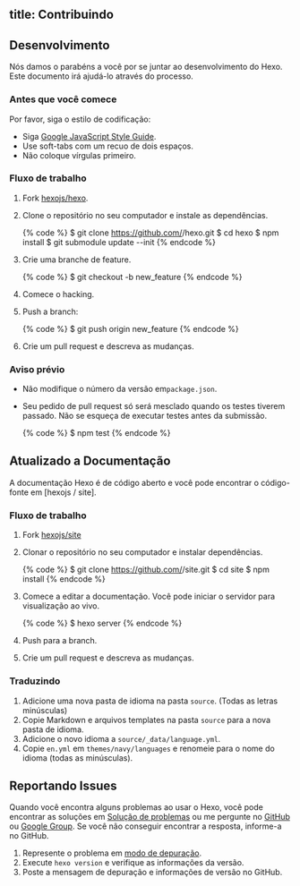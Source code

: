 title: Contribuindo
---
## Desenvolvimento

Nós damos o parabéns a você por se juntar ao desenvolvimento do Hexo. Este documento irá ajudá-lo através do processo.

### Antes que você comece

Por favor, siga o estilo de codificação:

- Siga [Google JavaScript Style Guide](https://google.github.io/styleguide/jsguide.html).
- Use soft-tabs com um recuo de dois espaços.
- Não coloque vírgulas primeiro.

### Fluxo de trabalho

1. Fork [hexojs/hexo].
2. Clone o repositório no seu computador e instale as dependências.

    {% code %}
    $ git clone https://github.com/<username>/hexo.git
    $ cd hexo
    $ npm install
    $ git submodule update --init
    {% endcode %}

3. Crie uma branche de feature.

    {% code %}
    $ git checkout -b new_feature
    {% endcode %}

4. Comece o hacking.
5. Push a branch:

    {% code %}
    $ git push origin new_feature
    {% endcode %}

6. Crie um pull request e descreva as mudanças.

### Aviso prévio

- Não modifique o número da versão em`package.json`.
- Seu pedido de pull request só será mesclado quando os testes tiverem passado. Não se esqueça de executar testes antes da submissão.

    {% code %}
    $ npm test
    {% endcode %}

## Atualizado a Documentação

A documentação Hexo é de código aberto e você pode encontrar o código-fonte em [hexojs / site].

### Fluxo de trabalho

1. Fork [hexojs/site]
2. Clonar o repositório no seu computador e instalar dependências.

    {% code %}
    $ git clone https://github.com/<username>/site.git
    $ cd site
    $ npm install
    {% endcode %}

3. Comece a editar a documentação. Você pode iniciar o servidor para visualização ao vivo.

    {% code %}
    $ hexo server
    {% endcode %}

4. Push para a branch.
5. Crie um pull request e descreva as mudanças.

### Traduzindo

1. Adicione uma nova pasta de idioma na pasta `source`. (Todas as letras minúsculas)
2. Copie Markdown e arquivos templates na pasta `source` para a nova pasta de idioma.
3. Adicione o novo idioma a `source/_data/language.yml`.
4. Copie `en.yml` em `themes/navy/languages` e renomeie para o nome do idioma (todas as minúsculas).

## Reportando Issues

Quando você encontra alguns problemas ao usar o Hexo, você pode encontrar as soluções em [Solução de problemas](troubleshooting.html) ou me pergunte no [GitHub](https://github.com/hexojs/hexo/issues) ou [Google Group](https://groups.google.com/group/hexo). Se você não conseguir encontrar a resposta, informe-a no GitHub.

1. Represente o problema em [modo de depuração](commands.html#Debug_mode).
2. Execute `hexo version` e verifique as informações da versão.
3. Poste a mensagem de depuração e informações de versão no GitHub.

[hexojs/hexo]: https://github.com/hexojs/hexo
[hexojs/site]: https://github.com/hexojs/site
